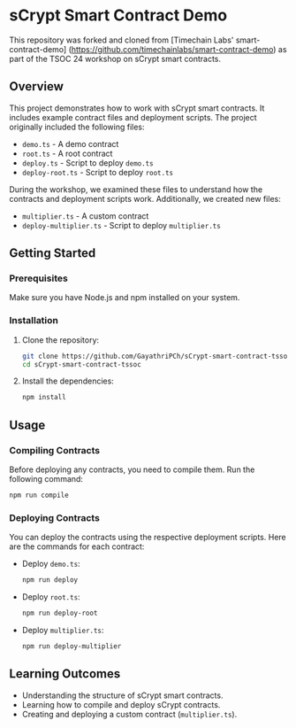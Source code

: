 # sCrypt Smart Contract Demo

This repository was forked and cloned from [Timechain Labs' smart-contract-demo] (https://github.com/timechainlabs/smart-contract-demo) as part of the TSOC 24 workshop on sCrypt smart contracts.

## Overview

This project demonstrates how to work with sCrypt smart contracts. It includes example contract files and deployment scripts. The project originally included the following files:

- `demo.ts` - A demo contract
- `root.ts` - A root contract
- `deploy.ts` - Script to deploy `demo.ts`
- `deploy-root.ts` - Script to deploy `root.ts`

During the workshop, we examined these files to understand how the contracts and deployment scripts work. Additionally, we created new files:

- `multiplier.ts` - A custom contract
- `deploy-multiplier.ts` - Script to deploy `multiplier.ts`

## Getting Started

### Prerequisites

Make sure you have Node.js and npm installed on your system.

### Installation

1. Clone the repository:
    ```bash
    git clone https://github.com/GayathriPCh/sCrypt-smart-contract-tssoc.git
    cd sCrypt-smart-contract-tssoc
    ```

2. Install the dependencies:
    ```bash
    npm install
    ```

## Usage

### Compiling Contracts

Before deploying any contracts, you need to compile them. Run the following command:

```bash
npm run compile
```

### Deploying Contracts

You can deploy the contracts using the respective deployment scripts. Here are the commands for each contract:

- Deploy `demo.ts`:
    ```bash
    npm run deploy
    ```

- Deploy `root.ts`:
    ```bash
    npm run deploy-root
    ```

- Deploy `multiplier.ts`:
    ```bash
    npm run deploy-multiplier
    ```

## Learning Outcomes

- Understanding the structure of sCrypt smart contracts.
- Learning how to compile and deploy sCrypt contracts.
- Creating and deploying a custom contract (`multiplier.ts`).

